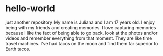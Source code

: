 # hello-world
just another repository
My name is Juliana and I am 17 years old. I enjoy being with my friends and creating memories. I love capturing memories because I like the fact of being able to go back, look at the photos and/or videos and remember everything from that moment. They are like time travel machines.
I've had tacos on the moon and find them far superior to Earth tacos.
